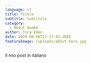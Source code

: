 ```yaml
---
language: it
title: Titolo
subtitle: Subtitolo
category:
  - About Awake
author: Tora Eden
date: 2020-08-06T17:17:43.308Z
featureImage: /uploads/about-hero.jpg
---
```

Il mio post in italiano